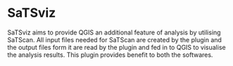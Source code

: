 # SaTSviz
SaTSviz aims to provide QGIS an additional feature of analysis by utilising SaTScan. All input files needed for SaTScan are created by the plugin and the output files form it are read by the plugin and fed in to QGIS to visualise the analysis results. This plugin provides benefit to both the softwares.
